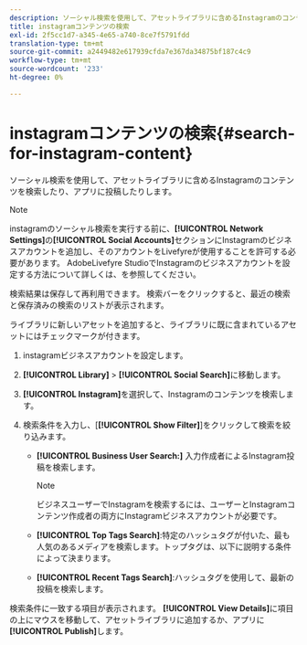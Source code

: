 ```yaml
---
description: ソーシャル検索を使用して、アセットライブラリに含めるInstagramのコンテンツを検索したり、アプリに投稿したりします。
title: instagramコンテンツの検索
exl-id: 2f5cc1d7-a345-4e65-a740-8ce7f5791fdd
translation-type: tm+mt
source-git-commit: a2449482e617939cfda7e367da34875bf187c4c9
workflow-type: tm+mt
source-wordcount: '233'
ht-degree: 0%

---
```


# instagramコンテンツの検索{#search-for-instagram-content}

ソーシャル検索を使用して、アセットライブラリに含めるInstagramのコンテンツを検索したり、アプリに投稿したりします。

>[!NOTE]
>
>instagramのソーシャル検索を実行する前に、**[!UICONTROL Network Settings]**&#x200B;の&#x200B;**[!UICONTROL Social Accounts]**&#x200B;セクションにInstagramのビジネスアカウントを追加し、そのアカウントをLivefyreが使用することを許可する必要があります。 AdobeLivefyre StudioでInstagramのビジネスアカウントを設定する方法について詳しくは、[](../c-users-creating-accounts-with-studio-access/t-configure-social-accout-instagram/c-about-instagram-accounts.md#c_about_instagram_accounts)を参照してください。

検索結果は保存して再利用できます。 検索バーをクリックすると、最近の検索と保存済みの検索のリストが表示されます。

ライブラリに新しいアセットを追加すると、ライブラリに既に含まれているアセットにはチェックマークが付きます。

1. instagramビジネスアカウントを設定します。
1. **[!UICONTROL Library]** > **[!UICONTROL Social Search]**&#x200B;に移動します。
1. **[!UICONTROL Instagram]**&#x200B;を選択して、Instagramのコンテンツを検索します。
1. 検索条件を入力し、[**[!UICONTROL Show Filter]**]をクリックして検索を絞り込みます。

   * **[!UICONTROL Business User Search:]** 入力作成者によるInstagram投稿を検索します。

      >[!NOTE]
      >
      >ビジネスユーザーでInstagramを検索するには、ユーザーとInstagramコンテンツ作成者の両方にInstagramビジネスアカウントが必要です。

   * **[!UICONTROL Top Tags Search]**:特定のハッシュタグが付いた、最も人気のあるメディアを検索します。トップタグは、以下に説明する条件によって決まります。[](https://developers.facebook.com/docs/instagram-api/reference/hashtag/top-media)

   * **[!UICONTROL Recent Tags Search]**:ハッシュタグを使用して、最新の投稿を検索します。

検索条件に一致する項目が表示されます。 **[!UICONTROL View Details]**&#x200B;に項目の上にマウスを移動して、アセットライブラリに追加するか、アプリに&#x200B;**[!UICONTROL Publish]**&#x200B;します。
